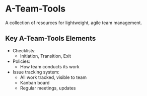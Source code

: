 # A-Team-Tools

A collection of resources for lightweight, agile team management.

## Key A-Team-Tools Elements

- Checklists:
    - Initiation, Transition, Exit
- Policies:
    - How team conducts its work
- Issue tracking system:
    - All work tracked, visible to team
    - Kanban board
    - Regular meetings, updates
